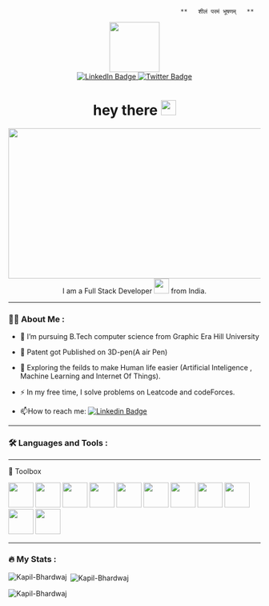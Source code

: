                                                     **   शीलं परमं भूषणम्   **
                                                              
                                                   
                                                          
<!-- - 👋 Hey , It's Kapil Bhardwaj
- 👀  Efficient in making web , android and Ios Application
- 🌱 Work to make Human Life easier
- 📫 How to reach me LinkedIn : https://drive.google.com/file/d/1BQvfOzU0sBkr5m7OTXW_K1KHWNYgry6G/view?usp=sharing  
- Currently Working of Sixth-Sense Technology -->
<!--  Firt image  -->


<div id="header" align="center">
  <img src="https://media.giphy.com/media/M9gbBd9nbDrOTu1Mqx/giphy.gif" width="100"/>

<!-- Soccial logo -->
<div id="badges">
  <a href="https://www.linkedin.com/in/kapil-bhardwaj-069710204/">
    <img src="https://img.shields.io/badge/LinkedIn-blue?style=for-the-badge&logo=linkedin&logoColor=white" alt="LinkedIn Badge"/>
  </a>
 
  <a href="https://leetcode.com/KAPIL_BHARDWAJ/">
    <img src="https://img.shields.io/badge/Leatcode-yellow?style=for-the-badge&logoColor=yellow" alt="Twitter Badge"/>
  </a>
</div>

<!-- Public Views -->
  <img src="https://komarev.com/ghpvc/?username=your-github-username&style=flat-square&color=blue" alt=""/>

  <h1>
  hey there
  <img src="https://media.giphy.com/media/hvRJCLFzcasrR4ia7z/giphy.gif" width="30px"/>
</h1>
  
<!--  Image tag  -->
  <div align="center">
  <img src="https://media.giphy.com/media/dWesBcTLavkZuG35MI/giphy.gif" width="600" height="300"/>
</div>
    I am a Full Stack Developer <img src="https://media.giphy.com/media/WUlplcMpOCEmTGBtBW/giphy.gif" width="30"> from India.
  </div>
  


  ---

### :woman_technologist: About Me :
  
- :telescope: I’m pursuing B.Tech computer science  from Graphic Era Hill University
- 📰 Patent got Published on 3D-pen(A air Pen)

- :seedling: Exploring the feilds to make Human life easier (Artificial Inteligence , Machine Learning and Internet Of Things).

- :zap: In my free time, I solve problems on Leatcode and codeForces.

- :mailbox:How to reach me: [![Linkedin Badge](https://img.shields.io/badge/-KapilBhardwaj-blue?style=flat&logo=Linkedin&logoColor=white)]([your-linkedin-url](https://www.linkedin.com/in/kapil-bhardwaj-069710204/))
  
---

### :hammer_and_wrench: Languages and Tools :

---

🧰 Toolbox
<div>
<img src="https://user-images.githubusercontent.com/25181517/192108374-8da61ba1-99ec-41d7-80b8-fb2f7c0a4948.png" width="50" height="50"/>

<img src="https://user-images.githubusercontent.com/25181517/192108895-20dc3343-43e3-4a54-a90e-13a4abbc57b9.png" width="50" height="50"/>

<img src="https://user-images.githubusercontent.com/25181517/192108891-d86b6220-e232-423a-bf5f-90903e6887c3.png" width="50" height="50"/>

<img src="https://user-images.githubusercontent.com/25181517/189716855-2c69ca7a-5149-4647-936d-780610911353.png" width="50" height="50"/>

<img src="https://user-images.githubusercontent.com/25181517/183423507-c056a6f9-1ba8-4312-a350-19bcbc5a8697.png" width="50" height="50"/>

<img src="https://user-images.githubusercontent.com/25181517/192106070-46255bcf-65e6-4c6b-a296-bf8d0d8fb2a7.png" width="50" height="50"/>

<img src="https://user-images.githubusercontent.com/25181517/192106073-90fffafe-3562-4ff9-a37e-c77a2da0ff58.png" width="50" height="50"/>

<img src="https://user-images.githubusercontent.com/25181517/186150365-da1eccce-6201-487c-8649-45e9e99435fd.png" width="50" height="50"/>

<img src="https://user-images.githubusercontent.com/25181517/186150304-1568ffdf-4c62-4bdc-9cf1-8d8efcea7c5b.png" width="50" height="50"/>

<img src="https://user-images.githubusercontent.com/25181517/117269608-b7dcfb80-ae58-11eb-8e66-6cc8753553f0.png" width="50" height="50"/>

<img src="https://user-images.githubusercontent.com/25181517/186884152-ae609cca-8cf1-4175-8d60-1ce1fa078ca2.png" width="50" height="50"/>

---
</div>





### :fire: My Stats :
<p><img align="left" src="https://github-readme-stats.vercel.app/api/top-langs?username=Kapil-Bhardwaj&show_icons=true&locale=en&layout=compact" alt="Kapil-Bhardwaj" /></p>

<p>&nbsp;<img align="center" src="https://github-readme-stats.vercel.app/api?username=Kapil-Bhardwaj&show_icons=true&locale=en" alt="Kapil-Bhardwaj" /></p>

<p><img align="center" src="https://github-readme-streak-stats.herokuapp.com/?user=Kapil-Bhardwaj&" alt="Kapil-Bhardwaj" /></p>

